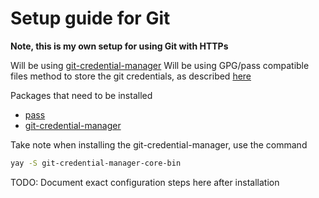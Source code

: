 # Setup guide for Git

**Note, this is my own setup for using Git with HTTPs**

Will be using [git-credential-manager](https://github.com/GitCredentialManager/git-credential-manager)
Will be using GPG/pass compatible files method to store the git credentials, as described [here](https://github.com/GitCredentialManager/git-credential-manager/blob/main/docs/credstores.md)

Packages that need to be installed
- [pass](https://www.passwordstore.org/)
- [git-credential-manager](https://github.com/GitCredentialManager/git-credential-manager)

Take note when installing the git-credential-manager, use the command 
```sh
yay -S git-credential-manager-core-bin
```
TODO: Document exact configuration steps here after installation
